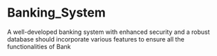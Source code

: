 # Banking_System
A well-developed banking system with enhanced security and a robust database should incorporate various features to ensure all the functionalities of Bank
